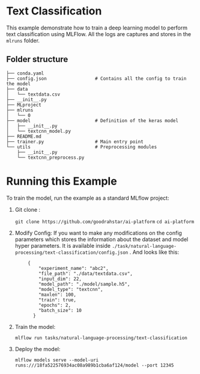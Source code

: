 # Text Classification

This example demonstrate how to train a deep learning model to perform text classification using MLFlow. All the logs are captures and stores in the `mlruns` folder.


## Folder structure


```.
├── conda.yaml
├── config.json                  # Contains all the config to train the model
├── data
│   └── textdata.csv
├── __init__.py
├── MLproject
├── mlruns
│   └── 0
├── model                        # Definition of the keras model
│   ├── __init__.py
│   └── textcnn_model.py
├── README.md
├── trainer.py                   # Main entry point
└── utils                        # Preprocessing modules 
    ├── __init__.py
    └── textcnn_preprocess.py
```
# Running this Example

To train the model, run the example as a standard MLflow project:

1. Git clone :

    `git clone https://github.com/goodrahstar/ai-platform`
    `cd ai-platform` 
    
3. Modify Config:
If you want to make any modifications on the config parameters which stores the information about the dataset and model hyper parameters. It is available inside `./task/natural-language-processing/text-classification/config.json` .  And looks like this:


```
        {
            "experiment_name": "abc2",
            "file_path": "./data/textdata.csv",
            "input_dim": 22,
            "model_path": "./model/sample.h5",
            "model_type": "textcnn",
            "maxlen": 100,
            "train": true,
            "epochs": 2,
            "batch_size": 10
          }
```

2. Train the model:

    `mlflow run tasks/natural-language-processing/text-classification`

3. Deploy the model:

   `mlflow models serve --model-uri runs:///18fa522576934ac08a989b1cba6af124/model --port 12345`


